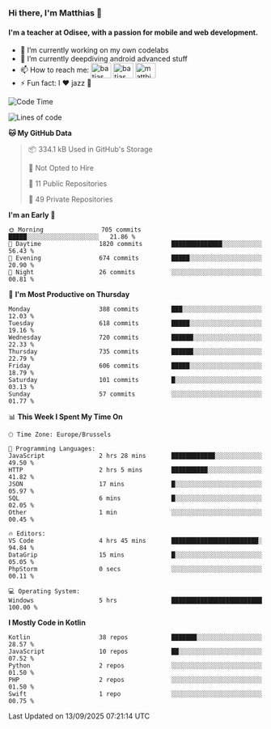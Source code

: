 ### Hi there, I'm Matthias 👋

#### I'm a teacher at Odisee, with a passion for mobile and web development.

- 🔭 I’m currently working on my own codelabs
- 🌱 I’m currently deepdiving android advanced stuff
- 📫 How to reach me: <a href="https://dev.to/batjas" target="_blank"><img align="center" src="https://raw.githubusercontent.com/rahuldkjain/github-profile-readme-generator/master/src/images/icons/Social/devto.svg" alt="batjas" height="30" width="40" /></a>
<a href="https://twitter.com/batjas" target="_blank"><img align="center" src="https://raw.githubusercontent.com/rahuldkjain/github-profile-readme-generator/master/src/images/icons/Social/twitter.svg" alt="batjas" height="30" width="40" /></a>
<a href="https://linkedin.com/in/matthiasdruwé" target="_blank"><img align="center" src="https://raw.githubusercontent.com/rahuldkjain/github-profile-readme-generator/master/src/images/icons/Social/linked-in-alt.svg" alt="matthiasdruwé" height="30" width="40" /></a>
- ⚡ Fun fact: I ❤ jazz 🎷


<!--START_SECTION:waka-->
![Code Time](http://img.shields.io/badge/Code%20Time-1%2C476%20hrs%2054%20mins-blue)

![Lines of code](https://img.shields.io/badge/From%20Hello%20World%20I%27ve%20Written-8.1%20million%20lines%20of%20code-blue)

**🐱 My GitHub Data** 

> 📦 334.1 kB Used in GitHub's Storage 
 > 
> 🚫 Not Opted to Hire
 > 
> 📜 11 Public Repositories 
 > 
> 🔑 49 Private Repositories 
 > 
**I'm an Early 🐤** 

```text
🌞 Morning                705 commits         █████░░░░░░░░░░░░░░░░░░░░   21.86 % 
🌆 Daytime                1820 commits        ██████████████░░░░░░░░░░░   56.43 % 
🌃 Evening                674 commits         █████░░░░░░░░░░░░░░░░░░░░   20.90 % 
🌙 Night                  26 commits          ░░░░░░░░░░░░░░░░░░░░░░░░░   00.81 % 
```
📅 **I'm Most Productive on Thursday** 

```text
Monday                   388 commits         ███░░░░░░░░░░░░░░░░░░░░░░   12.03 % 
Tuesday                  618 commits         █████░░░░░░░░░░░░░░░░░░░░   19.16 % 
Wednesday                720 commits         ██████░░░░░░░░░░░░░░░░░░░   22.33 % 
Thursday                 735 commits         ██████░░░░░░░░░░░░░░░░░░░   22.79 % 
Friday                   606 commits         █████░░░░░░░░░░░░░░░░░░░░   18.79 % 
Saturday                 101 commits         █░░░░░░░░░░░░░░░░░░░░░░░░   03.13 % 
Sunday                   57 commits          ░░░░░░░░░░░░░░░░░░░░░░░░░   01.77 % 
```


📊 **This Week I Spent My Time On** 

```text
🕑︎ Time Zone: Europe/Brussels

💬 Programming Languages: 
JavaScript               2 hrs 28 mins       ████████████░░░░░░░░░░░░░   49.50 % 
HTTP                     2 hrs 5 mins        ██████████░░░░░░░░░░░░░░░   41.82 % 
JSON                     17 mins             █░░░░░░░░░░░░░░░░░░░░░░░░   05.97 % 
SQL                      6 mins              █░░░░░░░░░░░░░░░░░░░░░░░░   02.05 % 
Other                    1 min               ░░░░░░░░░░░░░░░░░░░░░░░░░   00.45 % 

🔥 Editors: 
VS Code                  4 hrs 45 mins       ████████████████████████░   94.84 % 
DataGrip                 15 mins             █░░░░░░░░░░░░░░░░░░░░░░░░   05.05 % 
PhpStorm                 0 secs              ░░░░░░░░░░░░░░░░░░░░░░░░░   00.11 % 

💻 Operating System: 
Windows                  5 hrs               █████████████████████████   100.00 % 
```

**I Mostly Code in Kotlin** 

```text
Kotlin                   38 repos            ███████░░░░░░░░░░░░░░░░░░   28.57 % 
JavaScript               10 repos            ██░░░░░░░░░░░░░░░░░░░░░░░   07.52 % 
Python                   2 repos             ░░░░░░░░░░░░░░░░░░░░░░░░░   01.50 % 
PHP                      2 repos             ░░░░░░░░░░░░░░░░░░░░░░░░░   01.50 % 
Swift                    1 repo              ░░░░░░░░░░░░░░░░░░░░░░░░░   00.75 % 
```




 Last Updated on 13/09/2025 07:21:14 UTC
<!--END_SECTION:waka-->
